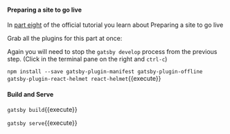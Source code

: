 #### Preparing a site to go live

In [part eight](https://www.gatsbyjs.org/tutorial/part-eight/) of the official tutorial you learn about
Preparing a site to go live

Grab all the plugins for this part at once:

Again you will need to stop the `gatsby develop` process from the previous step.  (Click in the terminal pane on the right and `ctrl-c`)

`npm install --save gatsby-plugin-manifest gatsby-plugin-offline gatsby-plugin-react-helmet react-helmet`{{execute}}

#### Build and Serve

`gatsby build`{{execute}}

`gatsby serve`{{execute}}
